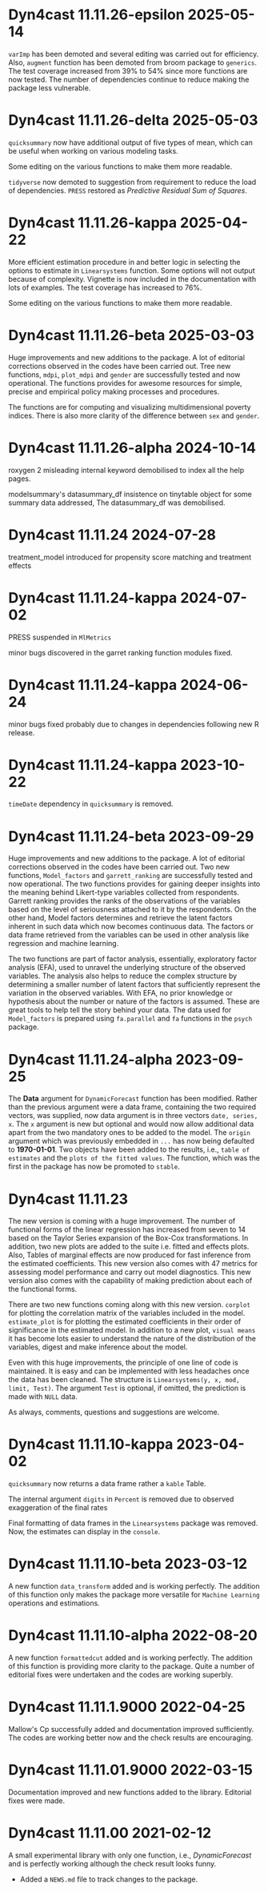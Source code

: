 # Dyn4cast 11.11.26-epsilon 2025-05-14

`varImp` has been demoted and several editing was carried out for efficiency. Also, `augment` function has been demoted from broom package to `generics`. The test coverage increased from 39% to 54% since more functions are now tested. The number of dependencies continue to reduce making the package less vulnerable.

# Dyn4cast 11.11.26-delta 2025-05-03

`quicksummary` now have additional output of five types of mean, which can be useful when working on various modeling tasks.

Some editing on the various functions to make them more readable.

`tidyverse` now demoted to suggestion from requirement to reduce the load of dependencies. `PRESS` restored as _Predictive Residual Sum of Squares_.

# Dyn4cast 11.11.26-kappa 2025-04-22

More efficient estimation procedure in and better logic in selecting the options to estimate in `Linearsystems` function. Some options will not output because of complexity. Vignette is now included in the documentation with lots of examples. The test coverage has increased to 76%.

Some editing on the various functions to make them more readable.

# Dyn4cast 11.11.26-beta 2025-03-03

Huge improvements and new additions to the package. A lot of editorial corrections observed in the codes have been carried out. Tree new functions, `mdpi`, `plot_mdpi` and `gender` are successfully tested and now operational. The functions provides for awesome resources for simple, precise and empirical policy making processes and procedures.

The functions are for computing and visualizing multidimensional poverty indices. There is also more clarity of the difference between `sex` and `gender`.

# Dyn4cast 11.11.26-alpha 2024-10-14

roxygen 2 misleading internal keyword demobilised to index all the help pages.

modelsummary's datasummary_df insistence on tinytable object for some summary data addressed, The datasummary_df was demobilised.

# Dyn4cast 11.11.24 2024-07-28

treatment_model introduced for propensity score matching and treatment effects

# Dyn4cast 11.11.24-kappa 2024-07-02

PRESS suspended in `MlMetrics`

minor bugs discovered in the garret ranking function modules fixed.

# Dyn4cast 11.11.24-kappa 2024-06-24

minor bugs fixed probably due to changes in dependencies following new R release.

# Dyn4cast 11.11.24-kappa 2023-10-22

`timeDate` dependency in `quicksummary` is removed.

# Dyn4cast 11.11.24-beta 2023-09-29

Huge improvements and new additions to the package. A lot of editorial corrections observed in the codes have been carried out. Two new functions, `Model_factors` and `garrett_ranking` are successfully tested and now operational. The two functions provides for gaining deeper insights into the meaning behind Likert-type variables collected from respondents. Garrett ranking provides the ranks of the observations of the variables based on the level of seriousness attached to it by the respondents. On the other hand, Model factors determines and retrieve the latent factors inherent in such data which now becomes continuous data. The factors or data frame retrieved from the variables can be used in other analysis like regression and machine learning. 

The two functions are part of factor analysis, essentially, exploratory factor analysis (EFA), used to unravel the underlying structure of the observed variables. The analysis also helps to reduce the complex structure by determining a smaller number of latent factors that sufficiently represent the variation in the observed variables. With EFA, no prior knowledge or hypothesis about the number or nature of the factors is assumed. These are great tools to help tell the story behind your data. The data used for `Model_factors` is prepared using `fa.parallel` and `fa` functions in the `psych` package.

# Dyn4cast 11.11.24-alpha 2023-09-25

The **Data** argument for `DynamicForecast` function has been modified. Rather than the previous argument were a data frame, containing the two required  vectors, was supplied, now data argument is in three vectors `date, series, x`. The `x` argument is new but optional and would now allow additional data apart from the two mandatory ones to be added to the model. The `origin` argument which was previously embedded in `...` has now being defaulted to **1970-01-01**. Two objects have been added to the results, i.e., `table of estimates` and the `plots of the fitted values`. The function, which was the first in the package has now be promoted to `stable`.

# Dyn4cast 11.11.23

The new version is coming with a huge improvement. The number of functional forms of the linear regression has increased from seven to 14 based on the Taylor Series expansion of the Box-Cox transformations. In addition, two new plots are added to the suite i.e. fitted and effects plots. Also, Tables of marginal effects are now produced for fast inference from the estimated coefficients. This new version also comes with 47 metrics for assessing model performance and carry out model diagnostics. This new version also comes with the capability of making prediction about each of the functional forms.

There are two new functions coming along with this new version. `corplot` for plotting the correlation matrix of the variables included in the model. `estimate_plot` is for plotting the estimated coefficients in their order of significance in the estimated model. In addition to a new plot, `visual means` it has become lots easier to understand the nature of the distribution of the variables, digest and make inference about the model.

Even with this huge improvements, the principle of one line of code is maintained. It is easy and can be implemented with less headaches once the data has been cleaned. The structure is `Linearsystems(y, x, mod, limit, Test)`. The argument `Test` is optional, if omitted, the prediction is made with `NULL` data.

As always, comments, questions and suggestions are welcome.

# Dyn4cast 11.11.10-kappa 2023-04-02

`quicksummary` now returns a data frame rather a `kable` Table.

The internal argument `digits` in `Percent` is removed due to observed exaggeration of the final rates

Final formatting of data frames in the `Linearsystems` package was removed. Now, the estimates can display in the `console`.

# Dyn4cast 11.11.10-beta 2023-03-12

A new function `data_transform` added and is working perfectly. The addition of this function only makes the package more versatile for `Machine Learning` operations and estimations.

# Dyn4cast 11.11.10-alpha 2022-08-20

A new function `formattedcut` added and is working perfectly. The addition of this function is providing more clarity to the package. Quite a number of editorial fixes were undertaken and the codes are working superbly.

# Dyn4cast 11.11.1.9000 2022-04-25

Mallow's Cp successfully added and documentation improved sufficiently. The codes are working better now and the check results are encouraging.

# Dyn4cast 11.11.01.9000 2022-03-15

Documentation improved and new functions added to the library. Editorial fixes were made.

# Dyn4cast 11.11.00 2021-02-12

A small experimental library with only one function, i.e., _DynamicForecast_ and is perfectly working although the check result looks funny.

* Added a `NEWS.md` file to track changes to the package.
